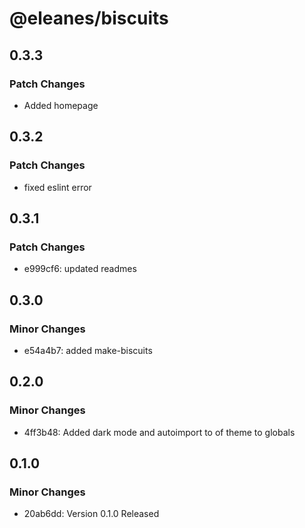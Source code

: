 # @eleanes/biscuits

## 0.3.3

### Patch Changes

- Added homepage

## 0.3.2

### Patch Changes

- fixed eslint error

## 0.3.1

### Patch Changes

- e999cf6: updated readmes

## 0.3.0

### Minor Changes

- e54a4b7: added make-biscuits

## 0.2.0

### Minor Changes

- 4ff3b48: Added dark mode and autoimport to of theme to globals

## 0.1.0

### Minor Changes

- 20ab6dd: Version 0.1.0 Released
